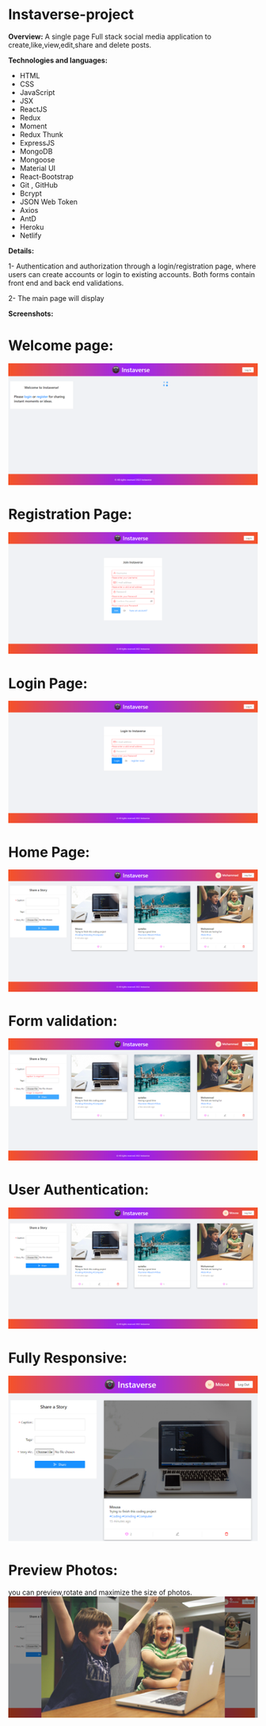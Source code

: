 # Instaverse-project

**Overview:**
A single page Full stack social media application to create,like,view,edit,share and delete posts.

**Technologies and languages:**
- HTML
- CSS
- JavaScript
- JSX
- ReactJS
- Redux
- Moment
- Redux Thunk
- ExpressJS
- MongoDB
- Mongoose
- Material UI
- React-Bootstrap
- Git , GitHub
- Bcrypt
- JSON Web Token
-	Axios
- AntD
- Heroku
- Netlify

**Details:**  

1-	Authentication and authorization through a login/registration page, where users can create accounts or login to existing accounts. Both forms contain front end and back end validations. 

2-	The main page will display 




**Screenshots:**
# Welcome page:
![My Image](https://github.com/Shtaiwee1/Instaverse-project/blob/master/styles/images/Capture1.PNG)

# Registration Page:
![My Image](https://github.com/Shtaiwee1/Instaverse-project/blob/master/styles/images/Capture2.PNG)

# Login Page:
![My Image](https://github.com/Shtaiwee1/Instaverse-project/blob/master/styles/images/Capture6.PNG)

# Home Page:
![My Image](https://github.com/Shtaiwee1/Instaverse-project/blob/master/styles/images/Capture3.PNG)

# Form validation:
![My Image](https://github.com/Shtaiwee1/Instaverse-project/blob/master/styles/images/Capture4.PNG)

# User Authentication:
![My Image](https://github.com/Shtaiwee1/Instaverse-project/blob/master/styles/images/Capture5.PNG)

# Fully Responsive:
![My Image](https://github.com/Shtaiwee1/Instaverse-project/blob/master/styles/images/Capture7.PNG)

# Preview Photos:
you can preview,rotate and maximize the size of photos.<br/>
![My Image](https://github.com/Shtaiwee1/Instaverse-project/blob/master/styles/images/Capture8.PNG)


